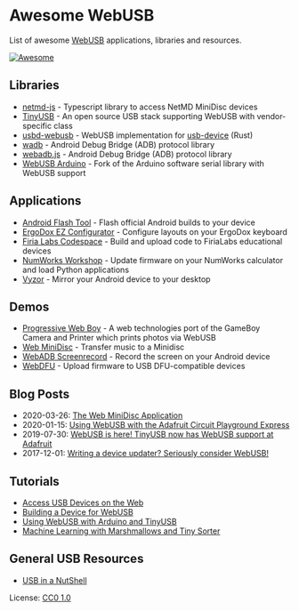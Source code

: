 # Awesome WebUSB

List of awesome [WebUSB](https://wicg.github.io/webusb) applications, libraries and resources.

[![Awesome](https://awesome.re/badge.svg)](https://awesome.re)

## Libraries

* [netmd-js](https://github.com/cybercase/netmd-js/) - Typescript library to access NetMD MiniDisc devices
* [TinyUSB](https://github.com/hathach/tinyusb) - An open source USB stack supporting WebUSB with vendor-specific class
* [usbd-webusb](https://crates.io/crates/usbd-webusb) - WebUSB implementation for [usb-device](https://crates.io/crates/usb-device) (Rust)
* [wadb](https://github.com/GoogleChromeLabs/wadb/) - Android Debug Bridge (ADB) protocol library
* [webadb.js](https://github.com/webadb/webadb.js) - Android Debug Bridge (ADB) protocol library
* [WebUSB Arduino](https://github.com/webusb/arduino) - Fork of the Arduino software serial library with WebUSB support

## Applications

* [Android Flash Tool](https://flash.android.com/) - Flash official Android builds to your device
* [ErgoDox EZ Configurator](https://configure.ergodox-ez.com/train) - Configure layouts on your ErgoDox keyboard
* [Firia Labs Codespace](https://make.firialabs.com) - Build and upload code to FiriaLabs educational devices
* [NumWorks Workshop](https://workshop.numworks.com) - Update firmware on your NumWorks calculator and load Python applications
* [Vyzor](https://app.vysor.io) - Mirror your Android device to your desktop


## Demos

* [Progressive Web Boy](https://glitch.com/~progressive-web-boy) - A web technologies port of the GameBoy Camera and Printer which prints photos via WebUSB
* [Web MiniDisc](https://stefano.brilli.me/webminidisc/) - Transfer music to a Minidisc
* [WebADB Screenrecord](https://bandarra.me/projects/webusb/screenrecord.html) - Record the screen on your Android device
* [WebDFU](https://devanlai.github.io/webdfu/dfu-util/) - Upload firmware to USB DFU-compatible devices

## Blog Posts

* 2020-03-26: [The Web MiniDisc Application](https://stefano.brilli.me/blog/web-minidisc/)
* 2020-01-15: [Using WebUSB with the Adafruit Circuit Playground Express](https://blog.adafruit.com/2020/01/15/using-webusb-with-the-adafruit-circuit-playground-express-circuitplaygroundexpress-webusb-msmakecode/)
* 2019-07-30: [WebUSB is here! TinyUSB now has WebUSB support at Adafruit](https://blog.adafruit.com/2019/07/30/webusb-is-here-tinyusb-now-has-webusb-support-at-adafruit-tinyusb-tinyusb-webusb-chrome-googlechrome-adafruit-reillyeon-arduino/)
* 2017-12-01: [Writing a device updater? Seriously consider WebUSB!](https://www.numworks.com/blog/webusb-firmware-update/)

## Tutorials

* [Access USB Devices on the Web](https://developers.google.com/web/updates/2016/03/access-usb-devices-on-the-web)
* [Building a Device for WebUSB](https://developers.google.com/web/fundamentals/native-hardware/build-for-webusb)
* [Using WebUSB with Arduino and TinyUSB](https://learn.adafruit.com/using-webusb-with-arduino-and-tinyusb)
* [Machine Learning with Marshmallows and Tiny Sorter](https://learn.adafruit.com/machine-learning-with-marshmallows-and-tiny-sorter)

## General USB Resources

* [USB in a NutShell](https://www.beyondlogic.org/usbnutshell/)

License: [CC0 1.0](https://creativecommons.org/publicdomain/zero/1.0/)
